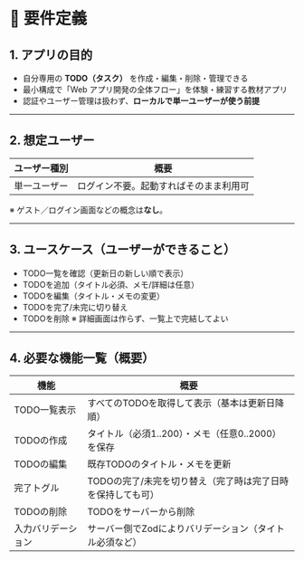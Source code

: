 # 📝 要件定義

## 1. アプリの目的

* 自分専用の **TODO（タスク）** を作成・編集・削除・管理できる
* 最小構成で「Web アプリ開発の全体フロー」を体験・練習する教材アプリ
* 認証やユーザー管理は扱わず、**ローカルで単一ユーザーが使う前提**

---

## 2. 想定ユーザー

| ユーザー種別 | 概要                  |
| ------ | ------------------- |
| 単一ユーザー | ログイン不要。起動すればそのまま利用可 |

※ ゲスト／ログイン画面などの概念は**なし**。

---

## 3. ユースケース（ユーザーができること）

* TODO一覧を確認（更新日の新しい順で表示）
* TODOを追加（タイトル必須、メモ/詳細は任意）
* TODOを編集（タイトル・メモの変更）
* TODOを完了/未完に切り替え
* TODOを削除
  ※ 詳細画面は作らず、一覧上で完結してよい

---

## 4. 必要な機能一覧（概要）

| 機能        | 概要                               |
| --------- | -------------------------------- |
| TODO一覧表示  | すべてのTODOを取得して表示（基本は更新日降順）        |
| TODOの作成   | タイトル（必須1..200）・メモ（任意0..2000）を保存  |
| TODOの編集   | 既存TODOのタイトル・メモを更新                |
| 完了トグル     | TODOの完了/未完を切り替え（完了時は完了日時を保持しても可） |
| TODOの削除   | TODOをサーバーから削除                    |
| 入力バリデーション | サーバー側でZodによりバリデーション（タイトル必須など）    |
